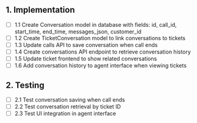 ## 1. Implementation
- [ ] 1.1 Create Conversation model in database with fields: id, call_id, start_time, end_time, messages_json, customer_id
- [ ] 1.2 Create TicketConversation model to link conversations to tickets  
- [ ] 1.3 Update calls API to save conversation when call ends
- [ ] 1.4 Create conversations API endpoint to retrieve conversation history
- [ ] 1.5 Update ticket frontend to show related conversations
- [ ] 1.6 Add conversation history to agent interface when viewing tickets

## 2. Testing
- [ ] 2.1 Test conversation saving when call ends
- [ ] 2.2 Test conversation retrieval by ticket ID
- [ ] 2.3 Test UI integration in agent interface
